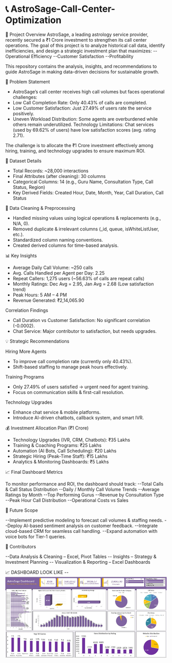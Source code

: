 # 📞 AstroSage-Call-Center-Optimization

🚀 Project Overview
AstroSage, a leading astrology service provider, recently secured a ₹1 Crore investment to strengthen its call center operations. The goal of this project is to analyze historical call data, identify inefficiencies, and design a strategic investment plan that maximizes:
--Operational Efficiency
--Customer Satisfaction
--Profitability

This repository contains the analysis, insights, and recommendations to guide AstroSage in making data-driven decisions for sustainable growth.

📌 Problem Statement

- AstroSage’s call center receives high call volumes but faces operational challenges:
- Low Call Completion Rate: Only 40.43% of calls are completed.
- Low Customer Satisfaction: Just 27.49% of users rate the service positively.
- Uneven Workload Distribution: Some agents are overburdened while others remain underutilized.
Technology Limitations: Chat services (used by 69.62% of users) have low satisfaction scores (avg. rating 2.71).

The challenge is to allocate the ₹1 Crore investment effectively among hiring, training, and technology upgrades to ensure maximum ROI.

📂 Dataset Details

- Total Records: ~28,000 interactions
- Final Attributes (after cleaning): 30 columns
- Categorical Columns: 14 (e.g., Guru Name, Consultation Type, Call Status, Region)
- Key Derived Fields: Created Hour, Date, Month, Year, Call Duration, Call Status

🔧 Data Cleaning & Preprocessing

- Handled missing values using logical operations & replacements (e.g., N/A, 0).
- Removed duplicate & irrelevant columns (_id, queue, isWhiteListUser, etc.).
- Standardized column naming conventions.
- Created derived columns for time-based analysis.

📊 Key Insights

- Average Daily Call Volume: ~250 calls
- Avg. Calls Handled per Agent per Day: 2.25
- Repeat Callers: 1,275 users (~56.63% of calls are repeat calls)
- Monthly Ratings: Dec Avg = 2.95, Jan Avg = 2.68 (Low satisfaction trend)
- Peak Hours: 5 AM – 4 PM
- Revenue Generated: ₹2,14,065.90

Correlation Findings
- Call Duration vs Customer Satisfaction: No significant correlation (-0.0002).
- Chat Service: Major contributor to satisfaction, but needs upgrades.

💡 Strategic Recommendations

Hiring More Agents
- To improve call completion rate (currently only 40.43%).
- Shift-based staffing to manage peak hours effectively.

Training Programs
- Only 27.49% of users satisfied → urgent need for agent training.
- Focus on communication skills & first-call resolution.

Technology Upgrades
- Enhance chat service & mobile platforms.
- Introduce AI-driven chatbots, callback system, and smart IVR.

💰 Investment Allocation Plan (₹1 Crore)

- Technology Upgrades (IVR, CRM, Chatbots): ₹35 Lakhs
- Training & Coaching Programs: ₹25 Lakhs
- Automation (AI Bots, Call Scheduling): ₹20 Lakhs
- Strategic Hiring (Peak-Time Staff): ₹15 Lakhs
- Analytics & Monitoring Dashboards: ₹5 Lakhs

📈 Final Dashboard Metrics

To monitor performance and ROI, the dashboard should track:
--Total Calls & Call Status Distribution
--Daily / Monthly Call Volume Trends
--Average Ratings by Month
--Top Performing Gurus
--Revenue by Consultation Type
--Peak Hour Call Distribution
--Operational Costs vs Sales

🔮 Future Scope

--Implement predictive modeling to forecast call volumes & staffing needs.
--Deploy AI-based sentiment analysis on customer feedback.
--Integrate cloud-based CRM for seamless call handling.
--Expand automation with voice bots for Tier-1 queries.

🙌 Contributors

--Data Analysis & Cleaning – Excel, Pivot Tables
-- Insights – Strategy & Investment Planning
-- Visualization & Reporting – Excel Dashboards 

📈 DASHBOARD 
LOOK LIKE -- ![Dashoboard Preview](https://github.com/Gagan-S001/AstroSage-Call-Center-Optimization/blob/main/AstroSage%20Analysis%20Dashboard.jpg)


